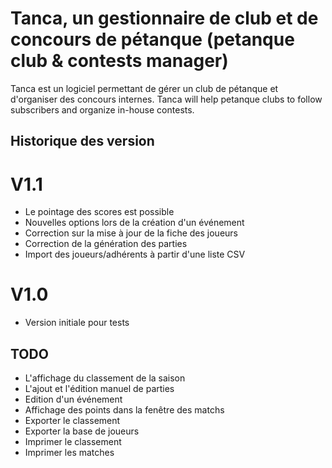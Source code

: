 # Tanca, un gestionnaire de club et de concours de pétanque (petanque club & contests manager)

Tanca est un logiciel permettant de gérer un club de pétanque et d'organiser des concours internes.
Tanca will help petanque clubs to follow subscribers and organize in-house contests.

## Historique des version

# V1.1

 - Le pointage des scores est possible
 - Nouvelles options lors de la création d'un événement
 - Correction sur la mise à jour de la fiche des joueurs
 - Correction de la génération des parties
 - Import des joueurs/adhérents à partir d'une liste CSV

# V1.0

 - Version initiale pour tests


## TODO

 - L'affichage du classement de la saison
 - L'ajout et l'édition manuel de parties
 - Edition d'un événement
 - Affichage des points dans la fenêtre des matchs
 - Exporter le classement
 - Exporter la base de joueurs
 - Imprimer le classement
 - Imprimer les matches
